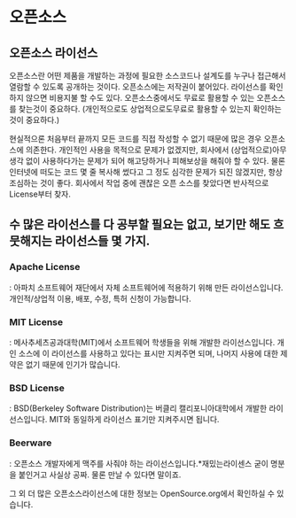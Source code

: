 # 오픈소스

## 오픈소스 라이선스

오픈소스란 어떤 제품을 개발하는 과정에 필요한 소스코드나 설계도를 누구나 접근해서 열람할 수 있도록 공개하는 것이다.
오픈소스에는 저작권이 붙어있다. 라이선스를 확인하지 않으면 비용지불 할 수도 있다.
오픈소스중에서도 무료로 활용할 수 있는 오픈소스를 찾는것이 중요하다. (개인적으로도 상업적으로도무료로 활용할 수 있는지 확인하는 것이 중요하다.)

현실적으론 처음부터 끝까지 모든 코드를 직접 작성할 수 없기 때문에 많은 경우 오픈소스에 의존한다.
개인적인 사용을 목적으로 문제가 없겠지만, 회사에서 (상업적으로)아무 생각 없이 사용하다가는 문제가 되어 해고당하거나 피해보상을 해줘야 할 수 있다.
물론 인터넷에 떠도는 코드 몇 줄 복사해 썼다고 그 정도 심각한 문제가 되진 않겠지만, 항상 조심하는 것이 좋다.
회사에서 작업 중에 괜찮은 오픈 소스를 찾았다면 반사적으로 License부터 찾자.

## 수 많은 라이선스를 다 공부할 필요는 없고, 보기만 해도 흐뭇해지는 라이선스들 몇 가지.

### Apache License
: 아파치 소프트웨어 재단에서 자체 소프트웨어에 적용하기 위해 만든 라이선스입니다.
  개인적/상업적 이용, 배포, 수정, 특허 신청이 가능합니다.
  
### MIT License
: 메사추세츠공과대학(MIT)에서 소프트웨어 학생들을 위해 개발한 라이선스입니다.
  개인 소스에 이 라이선스를 사용하고 있다는 표시만 지켜주면 되며, 나머지 사용에 대한 제약은 없기 때문에 인기가 많습니다.
  
### BSD License
: BSD(Berkeley Software Distribution)는 버클리 캘리포니아대학에서 개발한 라이선스입니다.
  MIT와 동일하게 라이선스 표기만 지켜주시면 됩니다.
  
### Beerware
: 오픈소스 개발자에게 맥주를 사줘야 하는 라이선스입니다.*재밌는라이센스 굳이 명분을 붙인거고 사실상 공짜.
  물론 만날 수 있다면 말이죠.
  
  그 외 더 많은 오픈소스라이선스에 대한 정보는 OpenSource.org에서 확인하실 수 있습니다.
  

  